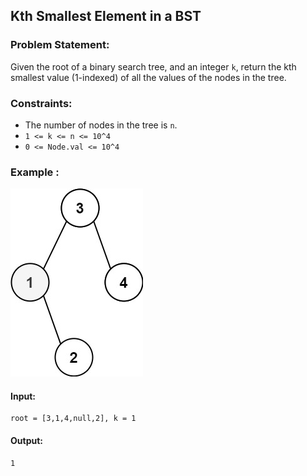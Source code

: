 ## Kth Smallest Element in a BST

### Problem Statement: 
Given the root of a binary search tree, and an integer `k`, return the kth smallest value (1-indexed) of all the values of the nodes in the tree.

### Constraints:
- The number of nodes in the tree is `n`.
- `1 <= k <= n <= 10^4`
- `0 <= Node.val <= 10^4`

### Example :
![](tree4.jpg)
#### Input:
```plaintext
root = [3,1,4,null,2], k = 1
```
#### Output:
```plaintext
1
```
